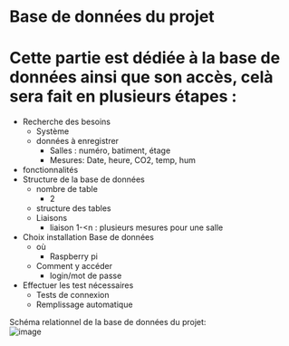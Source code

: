 # Base de données du projet  

# Cette partie est dédiée à la base de données ainsi que son accès, celà sera fait en plusieurs étapes :  


* Recherche des besoins 
    * Système
    * données à enregistrer
      * Salles : numéro, batiment, étage
      * Mesures: Date, heure, CO2, temp, hum 
* fonctionnalités
* Structure de la base de données
    * nombre de table 
      * 2    
    * structure des tables
    * Liaisons
      * liaison 1-<n : plusieurs mesures pour une salle  
* Choix installation Base de données
    * où
      * Raspberry pi                 
    * Comment y accéder
      * login/mot de passe 
* Effectuer les test nécessaires
    * Tests de connexion
    * Remplissage automatique  

  
    
      
        
Schéma relationnel de la base de données du projet:  
![image](https://user-images.githubusercontent.com/123626866/225556568-8ca4f6d1-bd62-408c-987f-bdafcd9a092a.png)
